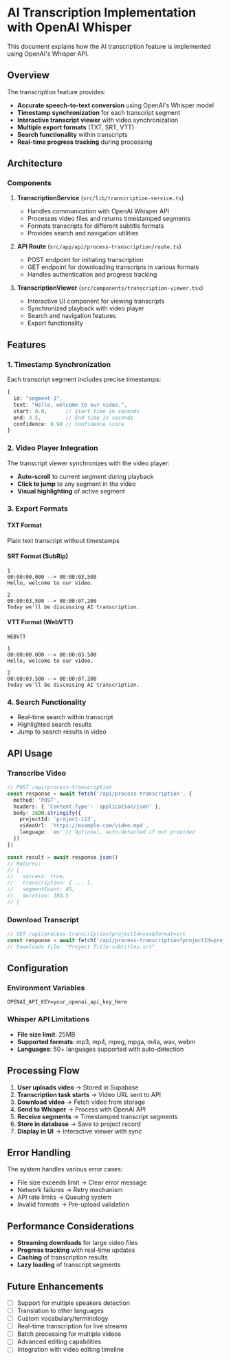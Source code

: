 # AI Transcription Implementation with OpenAI Whisper

This document explains how the AI transcription feature is implemented using OpenAI's Whisper API.

## Overview

The transcription feature provides:
- **Accurate speech-to-text conversion** using OpenAI's Whisper model
- **Timestamp synchronization** for each transcript segment
- **Interactive transcript viewer** with video synchronization
- **Multiple export formats** (TXT, SRT, VTT)
- **Search functionality** within transcripts
- **Real-time progress tracking** during processing

## Architecture

### Components

1. **TranscriptionService** (`src/lib/transcription-service.ts`)
   - Handles communication with OpenAI Whisper API
   - Processes video files and returns timestamped segments
   - Formats transcripts for different subtitle formats
   - Provides search and navigation utilities

2. **API Route** (`src/app/api/process-transcription/route.ts`)
   - POST endpoint for initiating transcription
   - GET endpoint for downloading transcripts in various formats
   - Handles authentication and progress tracking

3. **TranscriptionViewer** (`src/components/transcription-viewer.tsx`)
   - Interactive UI component for viewing transcripts
   - Synchronized playback with video player
   - Search and navigation features
   - Export functionality

## Features

### 1. Timestamp Synchronization

Each transcript segment includes precise timestamps:
```typescript
{
  id: "segment-1",
  text: "Hello, welcome to our video.",
  start: 0.0,      // Start time in seconds
  end: 3.5,        // End time in seconds
  confidence: 0.98 // Confidence score
}
```

### 2. Video Player Integration

The transcript viewer synchronizes with the video player:
- **Auto-scroll** to current segment during playback
- **Click to jump** to any segment in the video
- **Visual highlighting** of active segment

### 3. Export Formats

#### TXT Format
Plain text transcript without timestamps

#### SRT Format (SubRip)
```
1
00:00:00,000 --> 00:00:03,500
Hello, welcome to our video.

2
00:00:03,500 --> 00:00:07,200
Today we'll be discussing AI transcription.
```

#### VTT Format (WebVTT)
```
WEBVTT

1
00:00:00.000 --> 00:00:03.500
Hello, welcome to our video.

2
00:00:03.500 --> 00:00:07.200
Today we'll be discussing AI transcription.
```

### 4. Search Functionality

- Real-time search within transcript
- Highlighted search results
- Jump to search results in video

## API Usage

### Transcribe Video

```typescript
// POST /api/process-transcription
const response = await fetch('/api/process-transcription', {
  method: 'POST',
  headers: { 'Content-Type': 'application/json' },
  body: JSON.stringify({
    projectId: 'project-123',
    videoUrl: 'https://example.com/video.mp4',
    language: 'en' // Optional, auto-detected if not provided
  })
})

const result = await response.json()
// Returns:
// {
//   success: true,
//   transcription: { ... },
//   segmentCount: 45,
//   duration: 180.5
// }
```

### Download Transcript

```typescript
// GET /api/process-transcription?projectId=xxx&format=srt
const response = await fetch('/api/process-transcription?projectId=project-123&format=srt')
// Downloads file: "Project Title-subtitles.srt"
```

## Configuration

### Environment Variables

```env
OPENAI_API_KEY=your_openai_api_key_here
```

### Whisper API Limitations

- **File size limit**: 25MB
- **Supported formats**: mp3, mp4, mpeg, mpga, m4a, wav, webm
- **Languages**: 50+ languages supported with auto-detection

## Processing Flow

1. **User uploads video** → Stored in Supabase
2. **Transcription task starts** → Video URL sent to API
3. **Download video** → Fetch video from storage
4. **Send to Whisper** → Process with OpenAI API
5. **Receive segments** → Timestamped transcript segments
6. **Store in database** → Save to project record
7. **Display in UI** → Interactive viewer with sync

## Error Handling

The system handles various error cases:
- File size exceeds limit → Clear error message
- Network failures → Retry mechanism
- API rate limits → Queuing system
- Invalid formats → Pre-upload validation

## Performance Considerations

- **Streaming downloads** for large video files
- **Progress tracking** with real-time updates
- **Caching** of transcription results
- **Lazy loading** of transcript segments

## Future Enhancements

- [ ] Support for multiple speakers detection
- [ ] Translation to other languages
- [ ] Custom vocabulary/terminology
- [ ] Real-time transcription for live streams
- [ ] Batch processing for multiple videos
- [ ] Advanced editing capabilities
- [ ] Integration with video editing timeline 